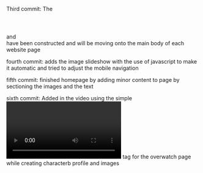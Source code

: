 Third commit: The <header></header> and <footer></footer> have been constructed and will                be moving onto the main body of each website page 

fourth commit: adds the image slideshow with the use of javascript to make it automatic                  and tried to adjust the mobile navigation 

fifth commit: finished homepage by adding minor content to page by sectioning the images               and the text 

sixth commit: Added in the video using the simple <video></video> tag for the overwatch                 page while creating characterb profile and images 